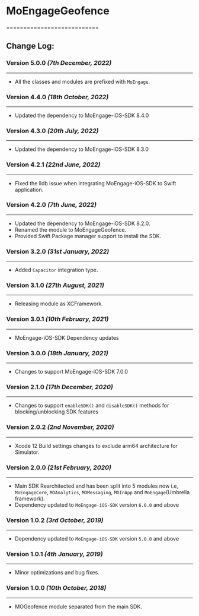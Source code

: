 # MoEngageGeofence
===========================

## Change Log:
### Version 5.0.0 *(7th December, 2022)*
-------------------------------------------
* All the classes and modules are prefixed with `MoEngage`.

### Version 4.4.0  *(18th October, 2022)*
-------------------------------------------
* Updated the dependency to MoEngage-iOS-SDK 8.4.0

### Version 4.3.0  *(20th July, 2022)*
-------------------------------------------
* Updated the dependency to MoEngage-iOS-SDK 8.3.0

### Version 4.2.1  *(22nd June, 2022)*
-------------------------------------------
* Fixed the lldb issue when integrating MoEngage-iOS-SDK to Swift application.

### Version 4.2.0  *(7th June, 2022)*
-------------------------------------------
* Updated the dependency to MoEngage-iOS-SDK 8.2.0.
* Renamed the module to MoEngageGeofence.
* Provided Swift Package manager support to install the SDK.

### Version 3.2.0  *(31st January, 2022)*
-------------------------------------------
* Added `Capacitor` integration type.

### Version 3.1.0  *(27th August, 2021)*
-------------------------------------------
* Releasing module as XCFramework.

### Version 3.0.1  *(10th February, 2021)*
-------------------------------------------
* MoEngage-iOS-SDK Dependency updates

### Version 3.0.0  *(18th January, 2021)*
-------------------------------------------
* Changes to support  MoEngage-iOS-SDK 7.0.0

### Version 2.1.0  *(17th December, 2020)*
-------------------------------------------
* Changes to support  `enableSDK()` and `disableSDK()` methods for blocking/unblocking SDK features

### Version 2.0.2  *(2nd November, 2020)*
-------------------------------------------
* Xcode 12 Build settings changes to exclude arm64 architecture for Simulator.

### Version 2.0.0  *(21st February, 2020)*
-------------------------------------------
* Main SDK Rearchitected and has been split into 5 modules now i.e, `MoEngageCore`, `MOAnalytics`, `MOMessaging`, `MOInApp` and `MoEngage`(Umbrella framework).
* Dependency updated to `MoEngage-iOS-SDK` version `6.0.0` and above

### Version 1.0.2  *(3rd October, 2019)*
-------------------------------------------
* Dependency updated to `MoEngage-iOS-SDK` version `5.0.0` and above

### Version 1.0.1  *(4th January, 2019)*
-------------------------------------------
* Minor optimizations and bug fixes.


### Version 1.0.0  *(10th October, 2018)*
-------------------------------------------
* MOGeofence module separated from the main SDK.

